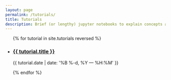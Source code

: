 ```yaml
---
layout: page
permalink: /tutorials/
title: Tutorials
description: Brief (or lengthy) jupyter notebooks to explain concepts and enable insight.
---
```


<ul class="post-list">
{% for tutorial in site.tutorials reversed %}
    <li>
        <h3><a class="tutorial-title" href="{{ tutorial.url | prepend: site.baseurl }}">{{ tutorial.title }}</a></h3>
        <p class="post-meta">{{ tutorial.date | date: '%B %-d, %Y — %H:%M' }}</p>
      </li>
{% endfor %}
</ul>